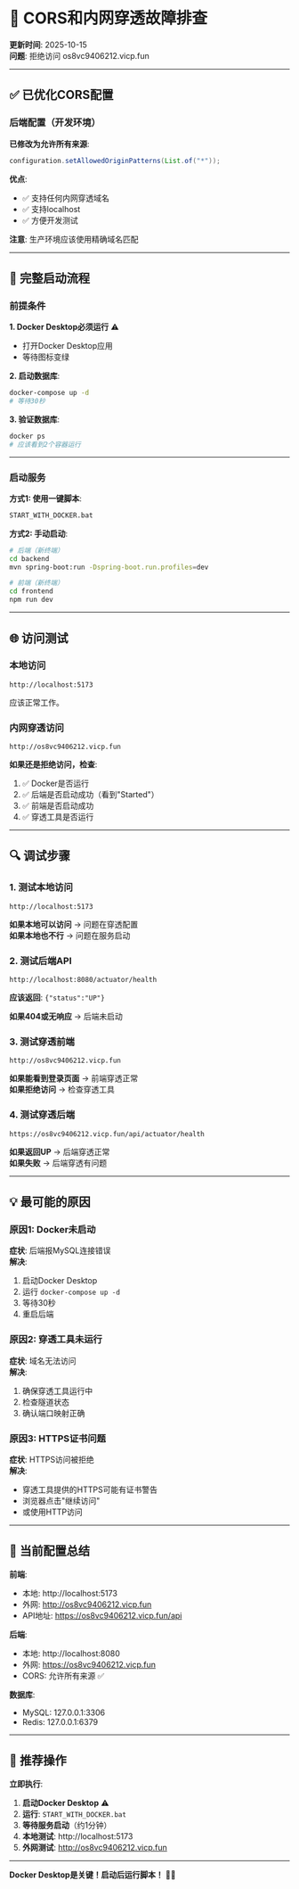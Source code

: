# 🔧 CORS和内网穿透故障排查

**更新时间**: 2025-10-15  
**问题**: 拒绝访问 os8vc9406212.vicp.fun

---

## ✅ 已优化CORS配置

### 后端配置（开发环境）

**已修改为允许所有来源**:
```java
configuration.setAllowedOriginPatterns(List.of("*"));
```

**优点**:
- ✅ 支持任何内网穿透域名
- ✅ 支持localhost
- ✅ 方便开发测试

**注意**: 生产环境应该使用精确域名匹配

---

## 🔄 完整启动流程

### 前提条件

**1. Docker Desktop必须运行** ⚠️
- 打开Docker Desktop应用
- 等待图标变绿

**2. 启动数据库**:
```bash
docker-compose up -d
# 等待30秒
```

**3. 验证数据库**:
```bash
docker ps
# 应该看到2个容器运行
```

---

### 启动服务

**方式1: 使用一键脚本**:
```bash
START_WITH_DOCKER.bat
```

**方式2: 手动启动**:
```bash
# 后端（新终端）
cd backend
mvn spring-boot:run -Dspring-boot.run.profiles=dev

# 前端（新终端）  
cd frontend
npm run dev
```

---

## 🌐 访问测试

### 本地访问

```
http://localhost:5173
```

应该正常工作。

### 内网穿透访问

```
http://os8vc9406212.vicp.fun
```

**如果还是拒绝访问，检查**:
1. ✅ Docker是否运行
2. ✅ 后端是否启动成功（看到"Started"）
3. ✅ 前端是否启动成功
4. ✅ 穿透工具是否运行

---

## 🔍 调试步骤

### 1. 测试本地访问

```
http://localhost:5173
```

**如果本地可以访问** → 问题在穿透配置  
**如果本地也不行** → 问题在服务启动

### 2. 测试后端API

```
http://localhost:8080/actuator/health
```

**应该返回**: `{"status":"UP"}`

**如果404或无响应** → 后端未启动

### 3. 测试穿透前端

```
http://os8vc9406212.vicp.fun
```

**如果能看到登录页面** → 前端穿透正常  
**如果拒绝访问** → 检查穿透工具

### 4. 测试穿透后端

```
https://os8vc9406212.vicp.fun/api/actuator/health
```

**如果返回UP** → 后端穿透正常  
**如果失败** → 后端穿透有问题

---

## 💡 最可能的原因

### 原因1: Docker未启动

**症状**: 后端报MySQL连接错误  
**解决**: 
1. 启动Docker Desktop
2. 运行 `docker-compose up -d`
3. 等待30秒
4. 重启后端

### 原因2: 穿透工具未运行

**症状**: 域名无法访问  
**解决**: 
1. 确保穿透工具运行中
2. 检查隧道状态
3. 确认端口映射正确

### 原因3: HTTPS证书问题

**症状**: HTTPS访问被拒绝  
**解决**: 
- 穿透工具提供的HTTPS可能有证书警告
- 浏览器点击"继续访问"
- 或使用HTTP访问

---

## 🎯 当前配置总结

**前端**:
- 本地: http://localhost:5173
- 外网: http://os8vc9406212.vicp.fun
- API地址: https://os8vc9406212.vicp.fun/api

**后端**:
- 本地: http://localhost:8080
- 外网: https://os8vc9406212.vicp.fun
- CORS: 允许所有来源 ✅

**数据库**:
- MySQL: 127.0.0.1:3306
- Redis: 127.0.0.1:6379

---

## 🚀 推荐操作

**立即执行**:

1. **启动Docker Desktop** ⚠️
2. **运行**: `START_WITH_DOCKER.bat`
3. **等待服务启动**（约1分钟）
4. **本地测试**: http://localhost:5173
5. **外网测试**: http://os8vc9406212.vicp.fun

---

**Docker Desktop是关键！启动后运行脚本！** 🐳✅

